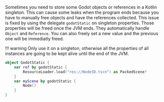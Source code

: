 Sometimes you need to store some Godot objects or references in a Kotlin singleton. This can cause some leaks when the program ends because you have to manually free objects and have the references collected. 
This issue is fixed by using the delegate `godotStatic` on singleton properties. Those properties will be freed once the JVM ends. They automatically handle `Object` and `Reference`. You can also freely set a new value and the previous one will be immediatly freed.

!!! warning
    Only use it on a singleton, otherwise all the properties of all instances are going to be kept alive until the end of the JVM.

```kotlin
object GodotStatic {
    var ref by godotStatic {
        ResourceLoader.load("res://Node3D.tscn") as PackedScene?
    }
    var myScene by godotStatic {
        Node()
    }
}
```

